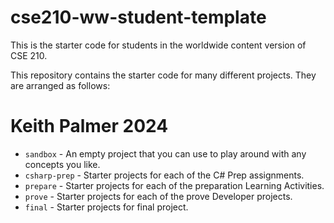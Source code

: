 # cse210-ww-student-template
This is the starter code for students in the worldwide content version of CSE 210.

This repository contains the starter code for many different projects. They are arranged as follows:
# Keith Palmer 2024
* `sandbox` - An empty project that you can use to play around with any concepts you like.
* `csharp-prep` - Starter projects for each of the C# Prep assignments.
* `prepare` - Starter projects for each of the preparation Learning Activities.
* `prove` - Starter projects for each of the prove Developer projects.
* `final` - Starter projects for final project.
